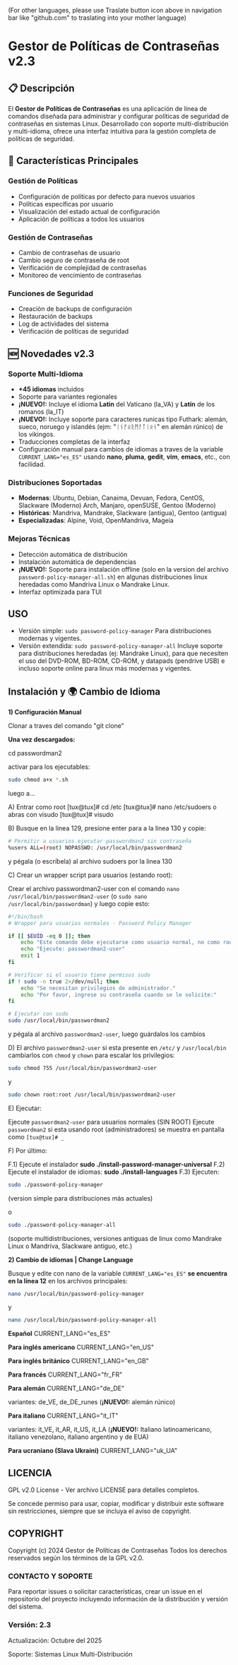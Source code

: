 (For other languages, please use Traslate button icon above in navigation bar like "github.com" to traslating into your mother language)

# Gestor de Políticas de Contraseñas v2.3

## 📋 Descripción

El **Gestor de Políticas de Contraseñas** es una aplicación de línea de comandos diseñada para administrar y configurar políticas de seguridad de contraseñas en sistemas Linux. Desarrollado con soporte multi-distribución y multi-idioma, ofrece una interfaz intuitiva para la gestión completa de políticas de seguridad.

## 🚀 Características Principales

### Gestión de Políticas
- Configuración de políticas por defecto para nuevos usuarios
- Políticas específicas por usuario
- Visualización del estado actual de configuración
- Aplicación de políticas a todos los usuarios

### Gestión de Contraseñas
- Cambio de contraseñas de usuario
- Cambio seguro de contraseña de root
- Verificación de complejidad de contraseñas
- Monitoreo de vencimiento de contraseñas

### Funciones de Seguridad
- Creación de backups de configuración
- Restauración de backups
- Log de actividades del sistema
- Verificación de políticas de seguridad

## 🆕 Novedades v2.3

### Soporte Multi-Idioma
- **+45 idiomas** incluidos
- Soporte para variantes regionales
- **¡NUEVO!:** Incluye el idioma **Latín** del Vaticano (la_VA) y **Latín** de los romanos (la_IT)
- **¡NUEVO!:** Incluye soporte para caracteres runicas tipo Futhark: alemán, sueco, noruego y islandés (ejm: "ᛁᚾᚠᛟᚱᛗᚨᛏᛁᛟᚾ" en alemán rúnico) de los vikingos.
- Traducciones completas de la interfaz
- Configuración manual para cambios de idiomas a traves de la variable `CURRENT_LANG="es_ES"` usando **nano**, **pluma**, **gedit**, **vim**, **emacs**, etc., con facilidad.

### Distribuciones Soportadas
- **Modernas**: Ubuntu, Debian, Canaima, Devuan, Fedora, CentOS, Slackware (Moderno) Arch, Manjaro, openSUSE, Gentoo (Moderno)
- **Históricas**: Mandriva, Mandrake, Slackware (antigua), Gentoo (antigua)
- **Especializadas**: Alpine, Void, OpenMandriva, Mageia

### Mejoras Técnicas
- Detección automática de distribución
- Instalación automática de dependencias
- **¡NUEVO!:** Soporte para instalación offline (solo en la version del archivo `password-policy-manager-all.sh`) en algunas distribuciones linux heredadas como Mandriva Linux o Mandrake Linux.
- Interfaz optimizada para TUI

## USO
- Versión simple: `sudo password-policy-manager` Para distribuciones modernas y vigentes.
- Versión extendida: `sudo password-policy-manager-all` Incluye soporte para distribuciones heredadas (ej: Mandrake Linux), para que necesiten el uso del DVD-ROM, BD-ROM, CD-ROM, y datapads (pendrive USB) e incluso soporte online para linux más modernas y vigentes.

## Instalación y 🌍 Cambio de Idioma

**1) Configuración Manual**

Clonar a traves del comando "git clone"

**Una vez descargados:**

cd passwordman2

activar para los ejecutables:

```bash
sudo chmod a+x *.sh
```
luego a...

A) Entrar como root
[tux@tux]# cd /etc
[tux@tux]# nano /etc/sudoers
o
abras con visudo
[tux@tux]# visudo

B) Busque en la linea 129, presione enter para a la linea 130 y copie:

```bash
# Permitir a usuarios ejecutar passwordman2 sin contraseña
%users ALL=(root) NOPASSWD: /usr/local/bin/passwordman2
```

y pégala (o escríbela) al archivo sudoers por la linea 130 

C) Crear un wrapper script para usuarios (estando root):

Crear el archivo passwordman2-user con el comando `nano /usr/local/bin/passwordman2-user` (o `sudo nano /usr/local/bin/passwordman`) y luego copie esto:

```bash
#!/bin/bash
# Wrapper para usuarios normales - Password Policy Manager

if [[ $EUID -eq 0 ]]; then
    echo "Este comando debe ejecutarse como usuario normal, no como root."
    echo "Ejecute: passwordman2-user"
    exit 1
fi

# Verificar si el usuario tiene permisos sudo
if ! sudo -n true 2>/dev/null; then
    echo "Se necesitan privilegios de administrador."
    echo "Por favor, ingrese su contraseña cuando se le solicite:"
fi

# Ejecutar con sudo
sudo /usr/local/bin/passwordman2
```
y pégala al archivo `passwordman2-user`, luego guárdalos los cambios 

D) El archivo `passwordman2-user` si esta presente en `/etc/` y `/usr/local/bin` cambiarlos con `chmod` y `chown` para escalar los privilegios:

```bash
sudo chmod 755 /usr/local/bin/passwordman2-user
```
y

```bash
sudo chown root:root /usr/local/bin/passwordman2-user
```

E) Ejecutar:
 
   Ejecute `passwordman2-user` para usuarios normales (SIN ROOT)
   Ejecute `passwordman2` si esta usando root (administradores) se muestra en pantalla como `[tux@tux]# _`

F) Por último:

   F.1) Ejecute el instalador **sudo ./install-password-manager-universal**
   F.2) Ejecute el instalador de idiomas: **sudo ./install-languages**
   F.3) Ejecuten:

```bash
sudo ./password-policy-manager 
```
(version simple para distribuciones más actuales) 

o
```bash
sudo ./password-policy-manager-all 
```
(soporte multidistribuciones, versiones antiguas de linux como Mandrake Linux o Mandriva, Slackware antiguo, etc.)

**2) Cambio de idiomas | Change Language**

Busque y edite con nano de la variable `CURRENT_LANG="es_ES"` **se encuentra en la línea 12** en los archivos principales:

```bash
nano /usr/local/bin/password-policy-manager
```
y
```bash
nano /usr/local/bin/password-policy-manager-all
```

**Español**
CURRENT_LANG="es_ES" 

**Para inglés americano**
CURRENT_LANG="en_US"

**Para inglés británico**
CURRENT_LANG="en_GB"

**Para francés**
CURRENT_LANG="fr_FR"

**Para alemán**
CURRENT_LANG="de_DE"

  variantes: de_VE, de_DE_runes (**¡NUEVO!:** alemán rúnico)

**Para italiano**
CURRENT_LANG="it_IT"

   variantes: it_VE, it_AR, it_US, it_LA (**¡NUEVO!:** Italiano latinoamericano, italiano venezolano, italiano argentino y de EUA)

**Para ucraniano (Slava Ukraini)**
CURRENT_LANG="uk_UA"

## LICENCIA

GPL v2.0 License - Ver archivo LICENSE para detalles completos.

Se concede permiso para usar, copiar, modificar y distribuir este software
sin restricciones, siempre que se incluya el aviso de copyright.

## COPYRIGHT

Copyright (c) 2024 Gestor de Políticas de Contraseñas
Todos los derechos reservados según los términos de la GPL v2.0.

### CONTACTO Y SOPORTE

Para reportar issues o solicitar características, crear un issue en el
repositorio del proyecto incluyendo información de la distribución y
versión del sistema.

### Versión: 2.3
Actualización: Octubre del 2025

Soporte: Sistemas Linux Multi-Distribución
